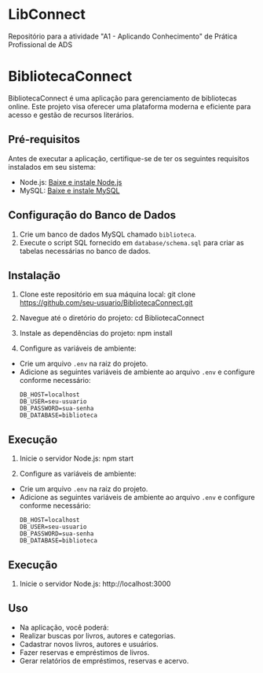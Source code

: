 # LibConnect
Repositório para a atividade "A1 - Aplicando Conhecimento" de Prática Profissional de ADS

# BibliotecaConnect

BibliotecaConnect é uma aplicação para gerenciamento de bibliotecas online. Este projeto visa oferecer uma plataforma moderna e eficiente para acesso e gestão de recursos literários.

## Pré-requisitos

Antes de executar a aplicação, certifique-se de ter os seguintes requisitos instalados em seu sistema:

- Node.js: [Baixe e instale Node.js](https://nodejs.org/)
- MySQL: [Baixe e instale MySQL](https://www.mysql.com/)

## Configuração do Banco de Dados

1. Crie um banco de dados MySQL chamado `biblioteca`.
2. Execute o script SQL fornecido em `database/schema.sql` para criar as tabelas necessárias no banco de dados.

## Instalação

1. Clone este repositório em sua máquina local:
git clone https://github.com/seu-usuario/BibliotecaConnect.git

2. Navegue até o diretório do projeto:
cd BibliotecaConnect

3. Instale as dependências do projeto:
npm install


4. Configure as variáveis de ambiente:
- Crie um arquivo `.env` na raiz do projeto.
- Adicione as seguintes variáveis de ambiente ao arquivo `.env` e configure conforme necessário:
  ```
  DB_HOST=localhost
  DB_USER=seu-usuario
  DB_PASSWORD=sua-senha
  DB_DATABASE=biblioteca
  ```

## Execução

1. Inicie o servidor Node.js:
npm start


4. Configure as variáveis de ambiente:
- Crie um arquivo `.env` na raiz do projeto.
- Adicione as seguintes variáveis de ambiente ao arquivo `.env` e configure conforme necessário:
  ```
  DB_HOST=localhost
  DB_USER=seu-usuario
  DB_PASSWORD=sua-senha
  DB_DATABASE=biblioteca
  ```

## Execução

1. Inicie o servidor Node.js:
http://localhost:3000


## Uso

- Na aplicação, você poderá:
- Realizar buscas por livros, autores e categorias.
- Cadastrar novos livros, autores e usuários.
- Fazer reservas e empréstimos de livros.
- Gerar relatórios de empréstimos, reservas e acervo.

